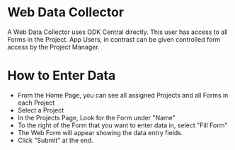 # Web Data Collector

A Web Data Collector uses ODK Central directly.  This user has access to all Forms in the Project.  App Users, in contrast can be given controlled form access by the Project Manager.  

#  How to Enter Data 
* From the Home Page, you can see all assigned Projects and all Forms in each Project
* Select a Project
* In the Projects Page, Look for the Form under "Name"
* To the right of the Form that you want to enter data in, select "Fill Form"
* The Web Form will appear showing the data entry fields.  
* Click "Submit" at the end. 

